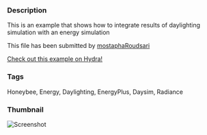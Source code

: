 ### Description 
This is an example that shows how to integrate results of daylighting simulation with an energy simulation

This file has been submitted by [mostaphaRoudsari](https://github.com/mostaphaRoudsari)

[Check out this example on Hydra!](http://hydrashare.github.io/hydra/viewer?owner=mostaphaRoudsari&fork=hydra_1&id=Integrated_Daylight_and_Energy_simulation)
### Tags 
Honeybee, Energy, Daylighting, EnergyPlus, Daysim, Radiance
### Thumbnail 
![Screenshot](https://raw.githubusercontent.com/mostaphaRoudsari/hydra/master/Integrated_Daylight_and_Energy_simulation/thumbnail.png)
